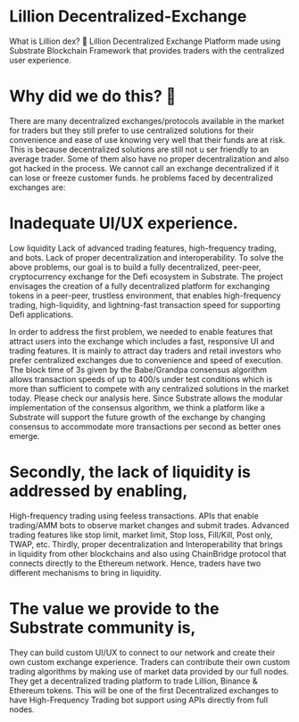 # Lillion Decentralized-Exchange
What is Lillion dex? 🚀
Lillion Decentralized Exchange Platform made using Substrate Blockchain Framework that provides traders with the centralized user experience.

# Why did we do this? 🎁
There are many decentralized exchanges/protocols available in the market for traders but they still prefer to use centralized solutions for their convenience and ease of use knowing very well that their funds are at risk. This is because decentralized solutions are still not u
ser friendly to an average trader. Some of them also have no proper decentralization and also got hacked in the process. We cannot call an exchange decentralized if it can lose or freeze customer funds.
he problems faced by decentralized exchanges are:

# Inadequate UI/UX experience.
Low liquidity
Lack of advanced trading features, high-frequency trading, and bots.
Lack of proper decentralization and interoperability.
To solve the above problems, our goal is to build a fully decentralized, peer-peer, cryptocurrency exchange for the Defi ecosystem in Substrate. The project envisages the creation of a fully decentralized platform for exchanging tokens in a peer-peer, trustless environment, that enables high-frequency trading, high-liquidity, and lightning-fast transaction speed for supporting Defi applications.

In order to address the first problem, we needed to enable features that attract users into the exchange which includes a fast, responsive UI and trading features. It is mainly to attract day traders and retail investors who prefer centralized exchanges due to convenience and speed of execution. The block time of 3s given by the Babe/Grandpa consensus algorithm allows transaction speeds of up to 400/s under test conditions which is more than sufficient to compete with any centralized solutions in the market today. Please check our analysis here. Since Substrate allows the modular implementation of the consensus algorithm, we think a platform like a Substrate will support the future growth of the exchange by changing consensus to accommodate more transactions per second as better ones emerge.

# Secondly, the lack of liquidity is addressed by enabling,

High-frequency trading using feeless transactions.
APIs that enable trading/AMM bots to observe market changes and submit trades.
Advanced trading features like stop limit, market limit, Stop loss, Fill/Kill, Post only, TWAP, etc.
Thirdly, proper decentralization and Interoperability that brings in liquidity from other blockchains and also using ChainBridge protocol that connects directly to the Ethereum network. Hence, traders have two different mechanisms to bring in liquidity.

# The value we provide to the Substrate community is,

They can build custom UI/UX to connect to our network and create their own custom exchange experience.
Traders can contribute their own custom trading algorithms by making use of market data provided by our full nodes.
They get a decentralized trading platform to trade Lillion, Binance & Ethereum tokens.
This will be one of the first Decentralized exchanges to have High-Frequency Trading bot support using APIs directly from full nodes.
